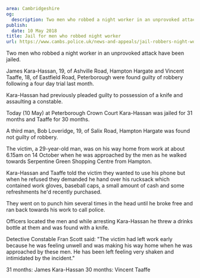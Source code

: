 ```yaml
area: Cambridgeshire
og:
  description: Two men who robbed a night worker in an unprovoked attack have been jailed.
publish:
  date: 10 May 2018
title: Jail for men who robbed night worker
url: https://www.cambs.police.uk/news-and-appeals/jail-robbers-night-worker
```

Two men who robbed a night worker in an unprovoked attack have been jailed.

James Kara-Hassan, 19, of Ashville Road, Hampton Hargate and Vincent Taaffe, 18, of Eastfield Road, Peterborough were found guilty of robbery following a four day trial last month.

Kara-Hassan had previously pleaded guilty to possession of a knife and assaulting a constable.

Today (10 May) at Peterborough Crown Court Kara-Hassan was jailed for 31 months and Taaffe for 30 months.

A third man, Bob Loveridge, 19, of Salix Road, Hampton Hargate was found not guilty of robbery.

The victim, a 29-year-old man, was on his way home from work at about 6.15am on 14 October when he was approached by the men as he walked towards Serpentine Green Shopping Centre from Hampton.

Kara-Hassan and Taaffe told the victim they wanted to use his phone but when he refused they demanded he hand over his rucksack which contained work gloves, baseball caps, a small amount of cash and some refreshments he'd recently purchased.

They went on to punch him several times in the head until he broke free and ran back towards his work to call police.

Officers located the men and while arresting Kara-Hassan he threw a drinks bottle at them and was found with a knife.

Detective Constable Fran Scott said: "The victim had left work early because he was feeling unwell and was making his way home when he was approached by these men. He has been left feeling very shaken and intimidated by the incident."

31 months: James Kara-Hassan 30 months: Vincent Taaffe
